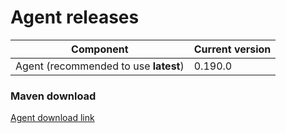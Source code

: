 # Agent releases

| Component                             | Current version |
| ------------------------------------- | --------------- |
| Agent (recommended to use **latest**) | 0.190.0         |

### Maven download

[Agent download link](https://repo1.maven.org/maven2/io/moderne/moderne-agent/0.190.0/moderne-agent-0.190.0.jar)
